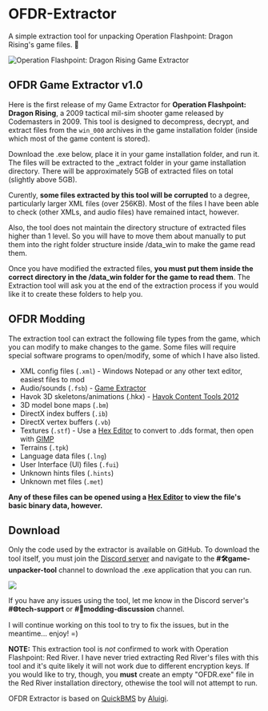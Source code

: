 # OFDR-Extractor
A simple extraction tool for unpacking Operation Flashpoint: Dragon Rising's game files. 🐉



![Operation Flashpoint: Dragon Rising Game Extractor](https://github.com/user-attachments/assets/8d60e819-8641-4103-9edc-ecfb420bce03)



## OFDR Game Extractor v1.0 

Here is the first release of my Game Extractor for **Operation Flashpoint: Dragon Rising**, a 2009 tactical mil-sim shooter game released by Codemasters in 2009. This tool is designed to decompress, decrypt, and extract files from the `win_000` archives in the game installation folder (inside which most of the game content is stored).

Download the .exe below, place it in your game installation folder, and run it. The files will be extracted to the _extract folder in your game installation directory. There will be approximately 5GB of extracted files on total (slightly above 5GB).

Curently, **some files extracted by this tool will be corrupted** to a degree, particularly larger XML files (over 256KB). Most of the files I have been able to check (other XMLs, and audio files) have remained intact, however.

Also, the tool does not maintain the directory structure of extracted files higher than 1 level. So you will have to move them about manually to put them into the right folder structure inside /data_win to make the game read them.

Once you have modified the extracted files, **you must put them inside the correct directory in the /data_win folder for the game to read them**. The Extraction tool will ask you at the end of the extraction process if you would like it to create these folders to help you.

## OFDR Modding

The extraction tool can extract the following file types from the game, which you can modify to make changes to the game. Some files will require special software programs to open/modify, some of which I have also listed.

- XML config files (`.xml`) - Windows Notepad or any other text editor, easiest files to mod
- Audio/sounds (`.fsb`) - [Game Extractor](https://sourceforge.net/projects/gameextractor/)
- Havok 3D skeletons/animations (.hkx) - [Havok Content Tools 2012](https://www.softpedia.com/get/Programming/Other-Programming-Files/Havok-Content-Tools.shtml#download)
- 3D model bone maps (`.bm`)
- DirectX index buffers (`.ib`)
- DirectX vertex buffers (`.vb`)
- Textures (`.stf`) - Use a [Hex Editor](https://mh-nexus.de/en/hxd/) to convert to .dds format, then open with [GIMP](https://gimp.org)
- Terrains (`.tpk`)
- Language data files (`.lng`)
- User Interface (UI) files (`.fui`)
- Unknown hints files (`.hints`)
- Unknown met files (`.met`)

**Any of these files can be opened using a [Hex Editor](https://mh-nexus.de/en/hxd/) to view the file's basic binary data, however.**

## Download

Only the code used by the extractor is available on GitHub. To download the tool itself, you must join the [Discord server](https://discord.gg/Z88NnTgpWU) and navigate to the **#🛠game-unpacker-tool** channel to download the .exe application that you can run.

[<img src="https://github.com/user-attachments/assets/f61046f5-1dc5-4b0c-87f8-4a94d6cbac96">](https://discord.gg/Z88NnTgpWU)

If you have any issues using the tool, let me know in the Discord server's **#⁠🌐tech-support** or **#⁠💬modding-discussion** channel.

I will continue working on this tool to try to fix the issues, but in the meantime... enjoy! =)

**NOTE:** This extraction tool is _not_ confirmed to work with Operation Flashpoint: Red River. I have never tried extracting Red River's files with this tool and it's quite likely it will not work due to different encryption keys. If you would like to try, though, you **must** create an empty "OFDR.exe" file in the Red River installation directory, othewise the tool will not attempt to run.

OFDR Extractor is based on [QuickBMS](https://aluigi.altervista.org/quickbms.htm) by [Aluigi](https://twitter.com/luigi_auriemma).
